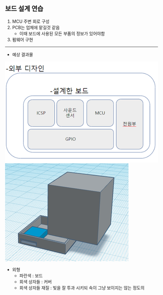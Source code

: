 ## 보드 설계 연습

1. MCU 주변 회로 구성
2. PCB는 업체에 맡길것 같음
    * 이때 보드에 사용된 모든 부품의 정보가 있어야함
4. 펌웨어 구현


---
* 예상 결과물
<img src = "./img/예상 결과물.PNG">
<img src = "./img/외형.PNG">

* 외형
    * 파란색 : 보드
    * 회색 상자들 : 커버
    * 회색 상자들 재질 : 빛을 잘 투과 시키되 속이 그냥 보이지는 않는 정도의  
